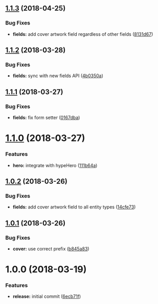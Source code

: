 <a name="1.1.3"></a>
## [1.1.3](https://github.com/hypeJunctionPro/Elgg3-hypeIllustration/compare/1.1.2...1.1.3) (2018-04-25)


### Bug Fixes

* **fields:** add cover artwork field regardless of other fields ([8131d67](https://github.com/hypeJunctionPro/Elgg3-hypeIllustration/commit/8131d67))



<a name="1.1.2"></a>
## [1.1.2](https://github.com/hypeJunctionPro/Elgg3-hypeIllustration/compare/1.1.1...1.1.2) (2018-03-28)


### Bug Fixes

* **fields:** sync with new fields API ([4b0350a](https://github.com/hypeJunctionPro/Elgg3-hypeIllustration/commit/4b0350a))



<a name="1.1.1"></a>
## [1.1.1](https://github.com/hypeJunctionPro/Elgg3-hypeIllustration/compare/1.1.0...1.1.1) (2018-03-27)


### Bug Fixes

* **fields:** fix form setter ([0167dba](https://github.com/hypeJunctionPro/Elgg3-hypeIllustration/commit/0167dba))



<a name="1.1.0"></a>
# [1.1.0](https://github.com/hypeJunctionPro/Elgg3-hypeIllustration/compare/1.0.2...1.1.0) (2018-03-27)


### Features

* **hero:** integrate with hypeHero ([111b64a](https://github.com/hypeJunctionPro/Elgg3-hypeIllustration/commit/111b64a))



<a name="1.0.2"></a>
## [1.0.2](https://github.com/hypeJunctionPro/Elgg3-hypeIllustration/compare/1.0.1...1.0.2) (2018-03-26)


### Bug Fixes

* **fields:** add cover artwork field to all entity types ([14cfe73](https://github.com/hypeJunctionPro/Elgg3-hypeIllustration/commit/14cfe73))



<a name="1.0.1"></a>
## [1.0.1](https://github.com/hypeJunctionPro/Elgg3-hypeIllustration/compare/1.0.0...1.0.1) (2018-03-26)


### Bug Fixes

* **cover:** use correct prefix ([b845a83](https://github.com/hypeJunctionPro/Elgg3-hypeIllustration/commit/b845a83))



<a name="1.0.0"></a>
# 1.0.0 (2018-03-19)


### Features

* **release:** initial commit ([6ecb71f](https://github.com/hypeJunctionPro/Elgg3-hypeIllustration/commit/6ecb71f))



